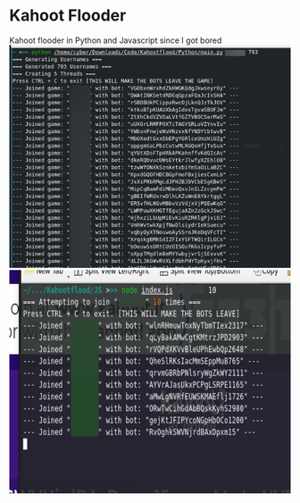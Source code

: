 <p align="center">
  <h1>Kahoot Flooder</h1>
  Kahoot flooder in Python and Javascript since I got bored
  <img src="https://raw.githubusercontent.com/Daybreak-keks/KahootFlooder/main/imgs/i.png" alt="Javascript Version" height="400">
  <img src="https://raw.githubusercontent.com/Daybreak-keks/KahootFlooder/main/imgs/x.png" alt="Python Version" height="400">
</p>

